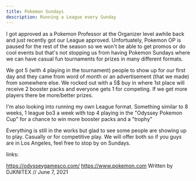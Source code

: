 ```yaml
---
title: Pokemon Sundays
description: Running a League every Sunday
---
```

I got approved as a Pokemon Professor at the Organizer level awhile back and just recently got our League approved. Unfortuately, Pokemon OP is paused for the rest of the season so we won't be able to get promos or do cool events but that's not stopping us from having Pokemon Sundays where we can have casual fun tournaments for prizes in many different formats.

We got 5 (with 4 playing in the tournament) people to show up for our first day and they came from word of month or an advertisement (that we made) from somewhere else. We rocked out with a 5$ buy in where 1st place will receive 2 booster packs and everyone gets 1 for competing. If we get more players there be more/better prizes.

I'm also looking into running my own League format. Something similar to 8 weeks, 1 league bo3 a week with top 4 playing in the "Odyssey Pokemon Cup" for a chance to win more booster packs and a "trophy"

Everything is still in the works but glad to see some people are showing up to play. Casually or for competitive play. We will offer both so if you guys are in Los Angeles, feel free to stop by on Sundays.

links:

https://odysseygamesco.com/
https://www.pokemon.com
Written by DJKNITEX // June 7, 2021